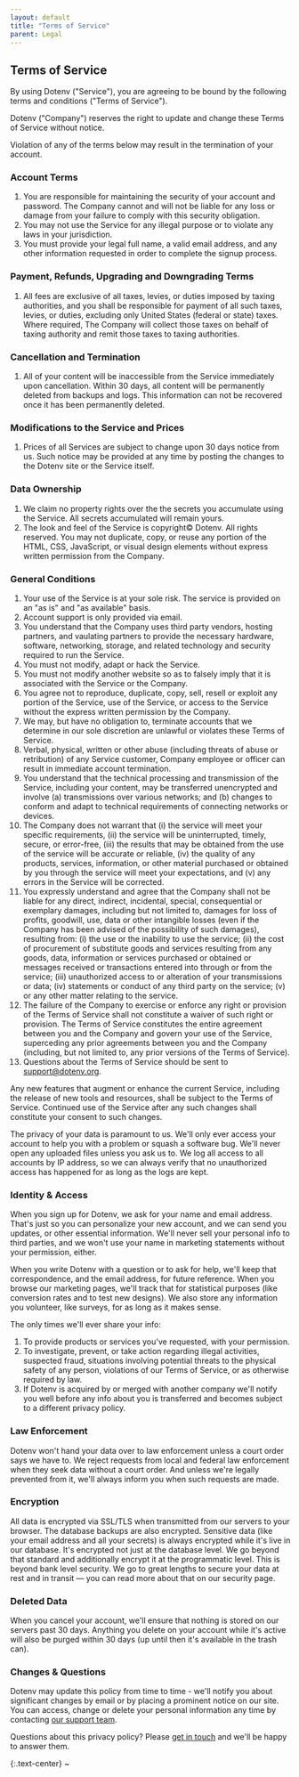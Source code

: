 ```yaml
---
layout: default
title: "Terms of Service"
parent: Legal
---
```


<article markdown="1">

# Terms of Service

By using Dotenv ("Service"), you are agreeing to be bound by the following terms and conditions ("Terms of Service").

Dotenv ("Company") reserves the right to update and change these Terms of Service without notice.

Violation of any of the terms below may result in the termination of your account.

### Account Terms

1. You are responsible for maintaining the security of your account and password. The Company cannot and will not be liable for any loss or damage from your failure to comply with this security obligation.
2. You may not use the Service for any illegal purpose or to violate any laws in your jurisdiction.
3. You must provide your legal full name, a valid email address, and any other information requested in order to complete the signup process.

### Payment, Refunds, Upgrading and Downgrading Terms

1. All fees are exclusive of all taxes, levies, or duties imposed by taxing authorities, and you shall be responsible for payment of all such taxes, levies, or duties, excluding only United States (federal or state) taxes. Where required, The Company will collect those taxes on behalf of taxing authority and remit those taxes to taxing authorities.

### Cancellation and Termination

1. All of your content will be inaccessible from the Service immediately upon cancellation. Within 30 days, all content will be permanently deleted from backups and logs. This information can not be recovered once it has been permanently deleted.

### Modifications to the Service and Prices

1. Prices of all Services are subject to change upon 30 days notice from us. Such notice may be provided at any time by posting the changes to the Dotenv site or the Service itself.

### Data Ownership

1. We claim no property rights over the the secrets you accumulate using the Service. All secrets accumulated will remain yours.
2. The look and feel of the Service is copyright© Dotenv. All rights reserved. You may not duplicate, copy, or reuse any portion of the HTML, CSS, JavaScript, or visual design elements without express written permission from the Company.

### General Conditions

1. Your use of the Service is at your sole risk. The service is provided on an "as is" and "as available" basis.
2. Account support is only provided via email.
3. You understand that the Company uses third party vendors, hosting partners, and vaulating partners to provide the necessary hardware, software, networking, storage, and related technology and security required to run the Service.
4. You must not modify, adapt or hack the Service.
5. You must not modify another website so as to falsely imply that it is associated with the Service or the Company.
6. You agree not to reproduce, duplicate, copy, sell, resell or exploit any portion of the Service, use of the Service, or access to the Service without the express written permission by the Company.
7. We may, but have no obligation to, terminate accounts that we determine in our sole discretion are unlawful or violates these Terms of Service.
8. Verbal, physical, written or other abuse (including threats of abuse or retribution) of any Service customer, Company employee or officer can result in immediate account termination.
9. You understand that the technical processing and transmission of the Service, including your content, may be transferred unencrypted and involve (a) transmissions over various networks; and (b) changes to conform and adapt to technical requirements of connecting networks or devices.
10. The Company does not warrant that (i) the service will meet your specific requirements, (ii) the service will be uninterrupted, timely, secure, or error-free, (iii) the results that may be obtained from the use of the service will be accurate or reliable, (iv) the quality of any products, services, information, or other material purchased or obtained by you through the service will meet your expectations, and (v) any errors in the Service will be corrected.
11. You expressly understand and agree that the Company shall not be liable for any direct, indirect, incidental, special, consequential or exemplary damages, including but not limited to, damages for loss of profits, goodwill, use, data or other intangible losses (even if the Company has been advised of the possibility of such damages), resulting from: (i) the use or the inability to use the service; (ii) the cost of procurement of substitute goods and services resulting from any goods, data, information or services purchased or obtained or messages received or transactions entered into through or from the service; (iii) unauthorized access to or alteration of your transmissions or data; (iv) statements or conduct of any third party on the service; (v) or any other matter relating to the service.
12. The failure of the Company to exercise or enforce any right or provision of the Terms of Service shall not constitute a waiver of such right or provision. The Terms of Service constitutes the entire agreement between you and the Company and govern your use of the Service, superceding any prior agreements between you and the Company (including, but not limited to, any prior versions of the Terms of Service).
13. Questions about the Terms of Service should be sent to [support@dotenv.org](mailto:support@dotenv.org).

Any new features that augment or enhance the current Service, including the release of new tools and resources, shall be subject to the Terms of Service. Continued use of the Service after any such changes shall constitute your consent to such changes.

The privacy of your data is paramount to us. We'll only ever access your account to help you with a problem or squash a software bug. We'll never open any uploaded files unless you ask us to. We log all access to all accounts by IP address, so we can always verify that no unauthorized access has happened for as long as the logs are kept.

### Identity & Access

When you sign up for Dotenv, we ask for your name and email address. That's just so you can personalize your new account, and we can send you updates, or other essential information. We'll never sell your personal info to third parties, and we won't use your name in marketing statements without your permission, either.

When you write Dotenv with a question or to ask for help, we'll keep that correspondence, and the email address, for future reference. When you browse our marketing pages, we'll track that for statistical purposes (like conversion rates and to test new designs). We also store any information you volunteer, like surveys, for as long as it makes sense.

The only times we'll ever share your info:

1. To provide products or services you've requested, with your permission.
2. To investigate, prevent, or take action regarding illegal activities, suspected fraud, situations involving potential threats to the physical safety of any person, violations of our Terms of Service, or as otherwise required by law.
3. If Dotenv is acquired by or merged with another company we'll notify you well before any info about you is transferred and becomes subject to a different privacy policy.

### Law Enforcement

Dotenv won't hand your data over to law enforcement unless a court order says we have to. We reject requests from local and federal law enforcement when they seek data without a court order. And unless we're legally prevented from it, we'll always inform you when such requests are made.

### Encryption

All data is encrypted via SSL/TLS when transmitted from our servers to your browser. The database backups are also encrypted. Sensitive data (like your email address and all your secrets) is always encrypted while it's live in our database. It's encrypted not just at the database level. We go beyond that standard and additionally encrypt it at the programmatic level. This is beyond bank level security. We go to great lengths to secure your data at rest and in transit — you can read more about that on our security page.

### Deleted Data

When you cancel your account, we'll ensure that nothing is stored on our servers past 30 days. Anything you delete on your account while it's active will also be purged within 30 days (up until then it's available in the trash can).

### Changes & Questions

Dotenv may update this policy from time to time - we'll notify you about significant changes by email or by placing a prominent notice on our site. You can access, change or delete your personal information any time by contacting [our support team](mailto:support@dotenv.org).

Questions about this privacy policy? Please [get in touch](mailto:support@dotenv.org) and we'll be happy to answer them.

{:.text-center}
~

</article>
